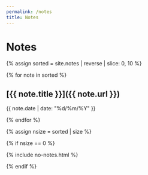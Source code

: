 ```yaml
---
permalink: /notes
title: Notes
---
```


# Notes

{% assign sorted = site.notes | reverse | slice: 0, 10 %}

{% for note in sorted %}

## [{{ note.title }}]({{ note.url }})

{{ note.date | date: "%d/%m/%Y" }}

{% endfor %}

{% assign nsize = sorted | size %}

{% if nsize == 0 %}

{% include no-notes.html %}

{% endif %}
